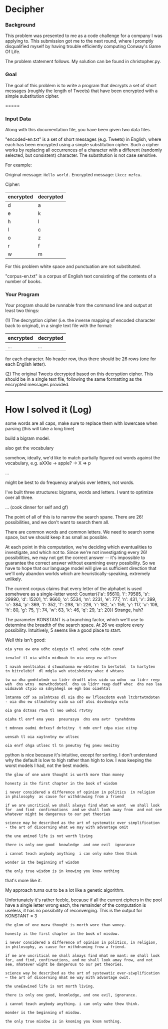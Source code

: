 # Decipher

### Background

This problem was presented to me as a code challenge for a company I was applying to. This submission got me to the next round, where I promptly disqualified myself by having trouble efficiently computing Conway's Game Of Life.

The problem statement follows. My solution can be found in christopher.py.

### Goal

The goal of this problem is to write a program that decrypts a set of short messages (roughly the length of Tweets) that have been encrypted with a simple substitution cipher.

=====

### Input Data

Along with this documentation file, you have been given two data files.

"encoded-en.txt" is a set of short messages (e.g. Tweets) in English, where each has been encrypted using a simple substitution cipher. Such a cipher works by replacing all occurrences of a character with a different (randomly selected, but consistent) character. The substitution is not case sensitive.

For example:

Original message: `Hello world.`
Encrypted message: `Lkccz mzfca.`

Cipher:

encrypted | decrypted
------- | -------
d | a
e | k
h | l
l | c
o | z
r | f
w | m

For this problem white space and punctuation are not substituted.

"corpus-en.txt" is a corpus of English text consisting of the contents of a number of books.


### Your Program

Your program should be runnable from the command line and output at least two things:

(1) The decryption cipher (i.e. the inverse mapping of encoded character back to original), in a single text file with the format:

encrypted | decrypted
------- | -------
... | ...

for each character. No header row, thus there should be 26 rows (one for each English letter).

(2) The original Tweets decrypted based on this decryption cipher. This should be in a single text file, following the same formatting as the encrypted messages provided.



---------------


# How I solved it (Log)

some words are all caps, make sure to replace them with lowercase when parsing (this will take a long time)

build a bigram model.

also get the vocabulary

somehow, ideally, we'd like to match partially figured out words against the vocabulary, e.g. aXXle -> apple? -> X => p

...

might be best to do frequency analysis over letters, not words.

I've built three structures: bigrams, words and letters. I want to optimize over all three.

... (cook dinner for self and gf)

The point of all of this is to narrow the search spane. There are 26! possibilities, and we don't want to search them all.

There are common words and common letters. We need to search some space, but we should keep it as small as possible.

At each point in this computation, we're deciding which eventualities to investigate, and which not to. Since we're not investigating every 26! possibilities, we may not get the correct answer -- it's impossible to guarantee the correct answer without examining every possibility. So we have to hope that our language model will give us sufficient direction that we'll only abandon worlds which are heuristically-speaking, extremely unlikely.

The current corpus claims that every letter of the alphabet is used somehwere as a single-letter word:
Counter({'a': 95610, 'i': 79585, 's': 29990, 'd': 15201, 't': 9660, 'o': 5534, 'm': 2231, 'e': 777, 'n': 431, 'v': 399, 'c': 384, 'p': 369, 'l': 352, 'f': 298, 'b': 226, 'r': 182, 'x': 159, 'y': 117, 'u': 108, 'h': 80, 'g': 75, 'j': 74, 'w': 63, 'k': 46, 'q': 29, 'z': 20})
Strange, huh?

The parameter KONSTANT is a branching factor, which we'll use to determine the breadth of the search space. At 26 we explore every possibility.
Intuitively, 5 seems like a good place to start.

Well this isn't good:

```
oia yreu ew ena udhc oiegyio tl uehoi ceha oidn cenaf

ienalof tl oia wthlo midboah tn oia xeep ew utlsec

t navah menltsahas d stwwahanma ew ebtnten tn bertotml  tn hartyten  tn bitrelebif  dl mdgla weh utoishdutny whec d whtans

tw ua dha gnmhtotmdr ua lidrr drudfl wtns uido ua udno  ua lidrr reep weh  dns wtns  menwthcdotenl  dns ua lidrr reep dudf whec  dns neo laa  uidoavah ctyio xa sdnyahegl oe egh bao oiaehtal

lmtanma cdf xa salmhtxas dl oia dho ew lfloacdotm evah ltcbrtwtmdoten - oia dho ew stlmahntny uido ua cdf utoi dsvdnodya ecto

oia gna dctnas rtwa tl neo uehoi rtvtny

oiaha tl enrf ena yees  pneurasya  dns ena avtr  tynehdnma

t mdnneo oadmi dnfxesf dnfoitny  t mdn enrf cdpa oiac oitnp

uensah tl oia xaytnntny ew utlsec

oia enrf ohga utlsec tl tn pneutny feg pneu neoitny
```

python is nice because it's intuitive, except for sorting. I don't understand why the default is low to high rather than high to low. I was keeping the worst models I had, not the best models.

```
the glow of one warm thought is worth more than money

honesty is the first chapter in the book of wisdom

i never considered a difference of opinion in politics  in religion  in philosophy  as cause for withdrawing from a friend

if we are uncritical we shall always find what we want  we shall look for  and find  confirmations  and we shall look away from  and not see  whatever might be dangerous to our pet theories

science may be described as the art of systematic over simplification - the art of discerning what we may with advantage omit

the une amined life is not worth living

there is only one good  knowledge  and one evil  ignorance

i cannot teach anybody anything  i can only make them think

wonder is the beginning of wisdom

the only true wisdom is in knowing you know nothing
```

that's more like it.

My approach turns out to be a lot like a genetic algorithm.

Unfortunately it's rather feeble, because if all the current ciphers in the pool have a single letter wrong each, the remainder of the computation is useless, it has no possibility of reconverging. This is the output for KONSTANT = 3

```
the glom of one marw thought is morth wore than woney.

honesty is the first chapter in the book of misdow.

i never considered a difference of opinion in politics, in religion, in philosophy, as cause for mithdraming frow a friend.

if me are uncritical me shall almays find mhat me mant: me shall look for, and find, confirwations, and me shall look amay frow, and not see, mhatever wight be dangerous to our pet theories.

science way be described as the art of systewatic over-siwplification — the art of discerning mhat me way mith advantage owit.

the uneEawined life is not morth living.

there is only one good, knomledge, and one evil, ignorance.

i cannot teach anybody anything. i can only wake thew think.

monder is the beginning of misdow.

the only true misdow is in knoming you knom nothing.
```



